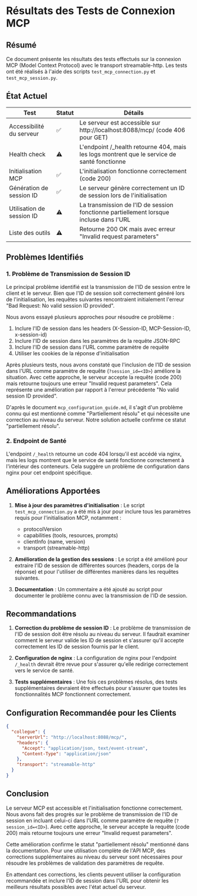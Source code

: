 # Résultats des Tests de Connexion MCP

## Résumé

Ce document présente les résultats des tests effectués sur la connexion MCP (Model Context Protocol) avec le transport streamable-http. Les tests ont été réalisés à l'aide des scripts `test_mcp_connection.py` et `test_mcp_session.py`.

## État Actuel

| Test | Statut | Détails |
|------|--------|---------|
| Accessibilité du serveur | ✅ | Le serveur est accessible sur http://localhost:8088/mcp/ (code 406 pour GET) |
| Health check | ⚠️ | L'endpoint /_health retourne 404, mais les logs montrent que le service de santé fonctionne |
| Initialisation MCP | ✅ | L'initialisation fonctionne correctement (code 200) |
| Génération de session ID | ✅ | Le serveur génère correctement un ID de session lors de l'initialisation |
| Utilisation de session ID | ⚠️ | La transmission de l'ID de session fonctionne partiellement lorsque incluse dans l'URL |
| Liste des outils | ⚠️ | Retourne 200 OK mais avec erreur "Invalid request parameters" |

## Problèmes Identifiés

### 1. Problème de Transmission de Session ID

Le principal problème identifié est la transmission de l'ID de session entre le client et le serveur. Bien que l'ID de session soit correctement généré lors de l'initialisation, les requêtes suivantes rencontraient initialement l'erreur "Bad Request: No valid session ID provided".

Nous avons essayé plusieurs approches pour résoudre ce problème :

1. Inclure l'ID de session dans les headers (X-Session-ID, MCP-Session-ID, x-session-id)
2. Inclure l'ID de session dans les paramètres de la requête JSON-RPC
3. Inclure l'ID de session dans l'URL comme paramètre de requête
4. Utiliser les cookies de la réponse d'initialisation

Après plusieurs tests, nous avons constaté que l'inclusion de l'ID de session dans l'URL comme paramètre de requête (`?session_id=<ID>`) améliore la situation. Avec cette approche, le serveur accepte la requête (code 200) mais retourne toujours une erreur "Invalid request parameters". Cela représente une amélioration par rapport à l'erreur précédente "No valid session ID provided".

D'après le document `mcp_configuration_guide.md`, il s'agit d'un problème connu qui est mentionné comme "Partiellement résolu" et qui nécessite une correction au niveau du serveur. Notre solution actuelle confirme ce statut "partiellement résolu".

### 2. Endpoint de Santé

L'endpoint `/_health` retourne un code 404 lorsqu'il est accédé via nginx, mais les logs montrent que le service de santé fonctionne correctement à l'intérieur des conteneurs. Cela suggère un problème de configuration dans nginx pour cet endpoint spécifique.

## Améliorations Apportées

1. **Mise à jour des paramètres d'initialisation** : Le script `test_mcp_connection.py` a été mis à jour pour inclure tous les paramètres requis pour l'initialisation MCP, notamment :
   - protocolVersion
   - capabilities (tools, resources, prompts)
   - clientInfo (name, version)
   - transport (streamable-http)

2. **Amélioration de la gestion des sessions** : Le script a été amélioré pour extraire l'ID de session de différentes sources (headers, corps de la réponse) et pour l'utiliser de différentes manières dans les requêtes suivantes.

3. **Documentation** : Un commentaire a été ajouté au script pour documenter le problème connu avec la transmission de l'ID de session.

## Recommandations

1. **Correction du problème de session ID** : Le problème de transmission de l'ID de session doit être résolu au niveau du serveur. Il faudrait examiner comment le serveur valide les ID de session et s'assurer qu'il accepte correctement les ID de session fournis par le client.

2. **Configuration de nginx** : La configuration de nginx pour l'endpoint `/_health` devrait être revue pour s'assurer qu'elle redirige correctement vers le service de santé.

3. **Tests supplémentaires** : Une fois ces problèmes résolus, des tests supplémentaires devraient être effectués pour s'assurer que toutes les fonctionnalités MCP fonctionnent correctement.

## Configuration Recommandée pour les Clients

```json
{
  "collegue": {
    "serverUrl": "http://localhost:8088/mcp/",
    "headers": {
      "Accept": "application/json, text/event-stream",
      "Content-Type": "application/json"
    },
    "transport": "streamable-http"
  }
}
```

## Conclusion

Le serveur MCP est accessible et l'initialisation fonctionne correctement. Nous avons fait des progrès sur le problème de transmission de l'ID de session en incluant celui-ci dans l'URL comme paramètre de requête (`?session_id=<ID>`). Avec cette approche, le serveur accepte la requête (code 200) mais retourne toujours une erreur "Invalid request parameters".

Cette amélioration confirme le statut "partiellement résolu" mentionné dans la documentation. Pour une utilisation complète de l'API MCP, des corrections supplémentaires au niveau du serveur sont nécessaires pour résoudre les problèmes de validation des paramètres de requête.

En attendant ces corrections, les clients peuvent utiliser la configuration recommandée et inclure l'ID de session dans l'URL pour obtenir les meilleurs résultats possibles avec l'état actuel du serveur.